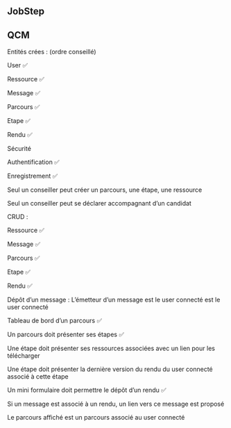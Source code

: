 ## JobStep

## QCM


Entités crées : (ordre conseillé)

User ✅

Ressource ✅

Message ✅

Parcours ✅

Etape ✅

Rendu ✅

Sécurité

Authentification ✅

Enregistrement ✅

Seul un conseiller peut créer un parcours, une étape, une ressource

Seul un conseiller peut se déclarer accompagnant d’un candidat

CRUD :

Ressource ✅

Message ✅

Parcours ✅

Etape ✅

Rendu ✅

Dépôt d’un message : L’émetteur d’un message est le user connecté est le user connecté

Tableau de bord d’un parcours ✅

Un parcours doit présenter ses étapes ✅

Une étape doit présenter ses ressources associées avec un lien pour les télécharger

Une étape doit présenter la dernière version du rendu du user connecté associé à cette étape

Un mini formulaire doit permettre le dépôt d’un rendu ✅

Si un message est associé à un rendu, un lien vers ce message est proposé

Le parcours affiché est un parcours associé au user connecté